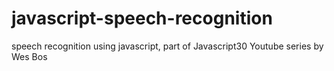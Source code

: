 # javascript-speech-recognition
speech recognition using javascript, part of Javascript30 Youtube series by Wes Bos
